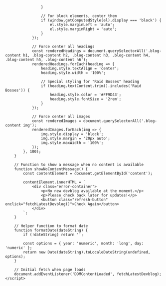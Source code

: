 
                    }
                    
                    // For block elements, center them
                    if (window.getComputedStyle(el).display === 'block') {
                        el.style.marginLeft = 'auto';
                        el.style.marginRight = 'auto';
                    }
                });
                
                // Force center all headings
                const renderedHeadings = document.querySelectorAll('.blog-content h1, .blog-content h2, .blog-content h3, .blog-content h4, .blog-content h5, .blog-content h6');
                renderedHeadings.forEach(heading => {
                    heading.style.textAlign = 'center';
                    heading.style.width = '100%';
                    
                    // Special styling for "Raid Bosses" heading
                    if (heading.textContent.trim().includes('Raid Bosses')) {
                        heading.style.color = '#FF9D43';
                        heading.style.fontSize = '2rem';
                    }
                });
                
                // Force center all images
                const renderedImages = document.querySelectorAll('.blog-content img');
                renderedImages.forEach(img => {
                    img.style.display = 'block';
                    img.style.margin = '20px auto';
                    img.style.maxWidth = '100%';
                });
            }, 100);
        }
        
        // Function to show a message when no content is available
        function showNoContentMessage() {
            const contentElement = document.getElementById('content');
            
            contentElement.innerHTML = `
                <div class="error-container">
                    <p>No new devblog available at the moment.</p>
                    <p>Please check back later for updates!</p>
                    <button class="refresh-button" onclick="fetchLatestDevblog()">Check Again</button>
                </div>
            `;
        }
        
        // Helper function to format date
        function formatDate(dateString) {
            if (!dateString) return '';
            
            const options = { year: 'numeric', month: 'long', day: 'numeric' };
            return new Date(dateString).toLocaleDateString(undefined, options);
        }
        
        // Initial fetch when page loads
        document.addEventListener('DOMContentLoaded', fetchLatestDevblog);
    </script>
</body>
</html>
